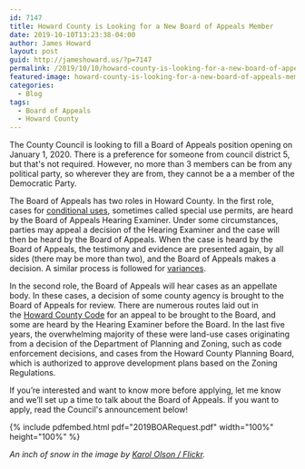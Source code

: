 ```yaml
---
id: 7147
title: Howard County is Looking for a New Board of Appeals Member
date: 2019-10-10T13:23:38-04:00
author: James Howard
layout: post
guid: http://jameshoward.us/?p=7147
permalink: /2019/10/10/howard-county-is-looking-for-a-new-board-of-appeals-member/
featured-image: howard-county-is-looking-for-a-new-board-of-appeals-member.jpg
categories:
  - Blog
tags:
  - Board of Appeals
  - Howard County
---
```

The County Council is looking to fill a Board of Appeals position
opening on January 1, 2020. There is a preference for someone from
council district 5, but that's not required. However, no more than
3 members can be from any political party, so wherever they are
from, they cannot be a a member of the Democratic Party.

The Board of Appeals has two roles in Howard County. In the first
role, cases for [conditional
uses](https://en.wikipedia.org/wiki/Special-use_permit), sometimes
called special use permits, are heard by the Board of Appeals Hearing
Examiner. Under some circumstances, parties may appeal a decision
of the Hearing Examiner and the case will then be heard by the Board
of Appeals. When the case is heard by the Board of Appeals, the
testimony and evidence are presented again, by all sides (there may
be more than two), and the Board of Appeals makes a decision. A
similar process is followed
for [variances](https://en.wikipedia.org/wiki/Variance).

In the second role, the Board of Appeals will hear cases as an
appellate body. In these cases, a decision of some county agency
is brought to the Board of Appeals for review. There are numerous
routes laid out in the [Howard County
Code](https://www.municode.com/library/md/howard_county) for an
appeal to be brought to the Board, and some are heard by the Hearing
Examiner before the Board. In the last five years, the overwhelming
majority of these were land-use cases originating from a decision
of the Department of Planning and Zoning, such as code enforcement
decisions, and cases from the Howard County Planning Board, which
is authorized to approve development plans based on the Zoning
Regulations.

If you’re interested and want to know more before applying, let me
know and we’ll set up a time to talk about the Board of Appeals.
If you want to apply, read the Council's announcement below!

{% include pdfembed.html pdf="2019BOARequest.pdf" width="100%" height="100%" %}

_An inch of snow in the image by [Karol Olson /
Flickr](https://www.flickr.com/photos/olorak/3212013822)._
